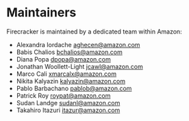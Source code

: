 # Maintainers

Firecracker is maintained by a dedicated team within Amazon:

- Alexandra Iordache <aghecen@amazon.com>
- Babis Chalios <bchalios@amazon.com>
- Diana Popa <dpopa@amazon.com>
- Jonathan Woollett-Light <jcawl@amazon.com>
- Marco Cali <xmarcalx@amazon.com>
- Nikita Kalyazin <kalyazin@amazon.com>
- Pablo Barbachano <pablob@amazon.com>
- Patrick Roy <roypat@amazon.com>
- Sudan Landge <sudanl@amazon.com>
- Takahiro Itazuri <itazur@amazon.com>
